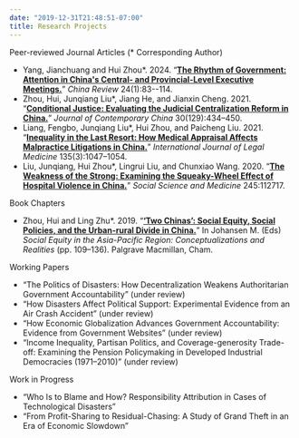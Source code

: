 ```yaml
---
date: "2019-12-31T21:48:51-07:00"
title: Research Projects
---
```


Peer-reviewed Journal Articles (\* Corresponding Author)

+ Yang, Jianchuang and Hui Zhou\*. 2024. “[**The Rhythm of Government: Attention in China's Central- and Provincial-Level Executive Meetings.**](/2024_Government_Attention.pdf)” _China Review_ 24(1):83--114.
+ Zhou, Hui, Junqiang Liu\*, Jiang He, and Jianxin Cheng. 2021. “[**Conditional Justice: Evaluating the Judicial Centralization Reform in China.**](/2021_Conditional_Justice.pdf)” _Journal of Contemporary China_ 30(129):434–450.
+ Liang, Fengbo, Junqiang Liu\*, Hui Zhou, and Paicheng Liu. 2021. “[**Inequality in the Last Resort: How Medical Appraisal Affects Malpractice Litigations in China.**](/2021_Inequality_in_the_last_resort.pdf)” _International Journal of Legal Medicine_ 135(3):1047–1054.
+ Liu, Junqiang, Hui Zhou\*, Lingrui Liu, and Chunxiao Wang. 2020. “[**The Weakness of the Strong: Examining the Squeaky-Wheel Effect of Hospital Violence in China.**](/2020_Hospital_Violence.pdf)” _Social Science and Medicine_ 245:112717.

Book Chapters

* Zhou, Hui and Ling Zhu\*. 2019. “[**‘Two Chinas’: Social Equity, Social Policies, and the Urban-rural Divide in China.**](https://doi.org/10.1007/978-3-030-15919-1_7)” In Johansen M. (Eds) _Social Equity in the Asia-Pacific Region: Conceptualizations and Realities_ (pp. 109–136). Palgrave Macmillan, Cham.

Working Papers

+ “The Politics of Disasters: How Decentralization Weakens Authoritarian Government Accountability” (under review)
+ “How Disasters Affect Political Support: Experimental Evidence from an Air Crash Accident” (under review)
+ “How Economic Globalization Advances Government Accountability: Evidence from Government Websites” (under review)
+ “Income Inequality, Partisan Politics, and Coverage-generosity Trade-off: Examining the Pension Policymaking in Developed Industrial Democracies (1971–2010)” (under review)

Work in Progress

* “Who Is to Blame and How? Responsibility Attribution in Cases of Technological Disasters”
* “From Profit-Sharing to Residual-Chasing: A Study of Grand Theft in an Era of Economic Slowdown”
